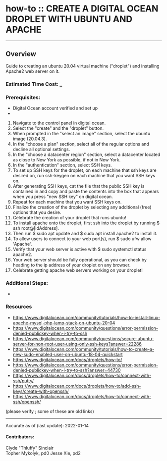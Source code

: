 # how-to :: CREATE A DIGITAL OCEAN DROPLET WITH UBUNTU AND APACHE
---
## Overview
Guide to creating an ubuntu 20.04 virtual machine ("droplet") and installing Apache2 web server on it.

### Estimated Time Cost: _

### Prerequisites:

- Digital Ocean account verified and set up
-

1. Navigate to the control panel in digital ocean.
2. Select the "create" and the "droplet" button.
3. When prompted in the "select an image" section, select the ubuntu image (20.04.3).
4. In the "choose a plan" section, select all of the regular options and decline all optional settings.
5. In the "choose a datacenter region" section, select a datacenter located as close to New York as possible, if not in New York.
6. In the "authentication" section, select SSH keys.
7. To set up SSH keys for the droplet, on each machine that ssh keys are desired on, run ssh-keygen on each machine that you want SSH keys on.
8. After generating SSH keys, cat the file that the public SSH key is contained in and copy and paste the contents into the box that appears when you press "new SSH key" on digital ocean.
9. Repeat for each machine that you want SSH keys on.
10. Finalize the creation of the droplet by selecting any additional (free) options that you desire.
11. Celebrate the creation of your droplet that runs ubuntu!
12. To install apache onto the droplet, first ssh into the droplet by running $ ssh root@[idAddress].
13. Then run $ sudo apt update and $ sudo apt install apache2 to install it.
13. To allow users to connect to your web port(s), run $ sudo ufw allow 'Apache'.
14. Verify that your web server is active with $ sudo systemctl status apache2.
15. Your web server should be fully operational, as you can check by heading to the ip address of your droplet on any browser.
16. Celebrate getting apache web servers working on your droplet!

### Additional Steps:

- 


### Resources
* https://www.digitalocean.com/community/tutorials/how-to-install-linux-apache-mysql-php-lamp-stack-on-ubuntu-20-04
* https://www.digitalocean.com/community/questions/error-permission-denied-publickey-when-i-try-to-ssh
* https://www.digitalocean.com/community/questions/secure-ubuntu-server-for-non-root-user-using-only-ssh-keys?answer=22286
* https://www.digitalocean.com/community/tutorials/how-to-create-a-new-sudo-enabled-user-on-ubuntu-18-04-quickstart
* https://www.digitalocean.com/docs/droplets/how-to/
* https://www.digitalocean.com/community/questions/error-permission-denied-publickey-when-i-try-to-ssh?answer=44730
* https://www.digitalocean.com/docs/droplets/how-to/connect-with-ssh/putty/
* https://www.digitalocean.com/docs/droplets/how-to/add-ssh-keys/create-with-openssh/
* https://www.digitalocean.com/docs/droplets/how-to/connect-with-ssh/openssh/

(please verify ; some of these are old links)

---

Accurate as of (last update): 2022-01-14

#### Contributors:  
Clyde "Thluffy" Sinclair  
Topher Mykolyk, pd0
Jesse Xie, pd2  

